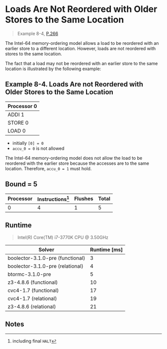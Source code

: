 # Loads Are Not Reordered with Older Stores to the Same Location

> Example 8-4, [P.266](https://software.intel.com/sites/default/files/managed/7c/f1/253668-sdm-vol-3a.pdf#page=266)

The Intel-64 memory-ordering model allows a load to be reordered with an earlier store to a different location.
However, loads are not reordered with stores to the same location.

The fact that a load may not be reordered with an earlier store to the same location is illustrated by the following
example:

## Example 8-4. Loads Are not Reordered with Older Stores to the Same Location

| Processor 0 |
| ----------- |
| ADDI 1      |
| STORE 0     |
| LOAD 0      |

* initially `[0] = 0`
* `accu_0 = 0` is not allowed

The Intel-64 memory-ordering model does not allow the load to be reordered with the earlier store because the accesses are to the same location.
Therefore, `accu_0 = 1` must hold.

## Bound = 5

| Processor | Instructions[^1]  | Flushes | Total |
| --------- | ----------------  | ------- | ----- |
| 0         | 4                 | 1       | 5     |

## Runtime

> Intel(R) Core(TM) i7-3770K CPU @ 3.50GHz

| Solver                           | Runtime [ms] |
| -------------------------------- | ------------ |
| boolector-3.1.0-pre (functional) | 3            |
| boolector-3.1.0-pre (relational) | 4            |
| btormc-3.1.0-pre                 | 5            |
| z3-4.8.6 (functional)            | 10           |
| cvc4-1.7 (functional)            | 17           |
| cvc4-1.7 (relational)            | 19           |
| z3-4.8.6 (relational)            | 21           |

## Notes

[^1]: including final `HALT`
